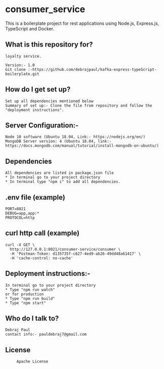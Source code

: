 # consumer_service

This is a boilerplate project for rest applications using Node.js, Express.js, TypeScript and Docker.

## What is this repository for?

    loyalty service.

    Version:- 1.0
    Git clone :-https://github.com/debrajpaul/kafka-express-typeScript-boilerplate.git

## How do I get set up?

    Set up all dependencies mentioned below
    Summary of set up:- Clone the file from repository and follow the "deployment instructions".

## Server Configuration:-

    Node 10 software (Ubuntu 18.04, Link:- https://nodejs.org/en/)
    MongoDB Server version: 4 (Ubuntu 18.04, link:- https://docs.mongodb.com/manual/tutorial/install-mongodb-on-ubuntu/)

## Dependencies

    All dependencies are listed in package.json file
    * In terminal go to your project directory
    * In terminal type "npm i" to add all dependencies.

## .env file (example)

```
PORT=8021
DEBUG=app,app:*
PROTOCOL=http
```

## curl http call (example)

```
curl -X GET \
  http://127.0.0.1:8021/consumer-service/consumer \
  -H 'Postman-Token: d135735f-c627-4ed9-ab26-49dd48a61417' \
  -H 'cache-control: no-cache'
```

## Deployment instructions:-

    In terminal go to your project directory
    * Type "npm run watch"
    or for production
    * Type "npm run build"
    * Type "npm start"

## Who do I talk to?

    Debraj Paul
    contact info:- pauldebraj7@gmail.com

## License

         Apache License
